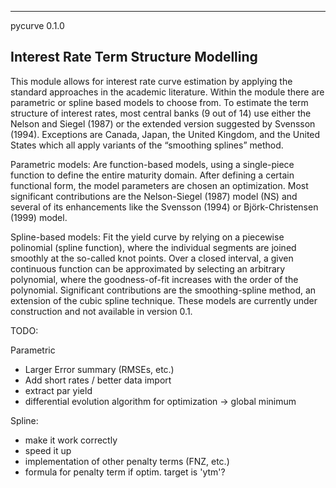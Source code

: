 ------------------------------
pycurve 0.1.0

Interest Rate Term Structure Modelling
------------------------------

This module allows for interest rate curve estimation by applying the standard approaches in the academic
literature. Within the module there are parametric or spline based models to choose from. To estimate the 
term structure of interest rates, most central banks (9 out of 14) use either the Nelson and Siegel (1987)
or the extended version suggested by Svensson (1994). Exceptions are Canada, Japan, the United Kingdom, 
and the United States which all apply variants of the “smoothing splines” method.


Parametric models:
Are function-based models, using a single-piece function to define the entire maturity domain. After defining
a certain functional form, the model parameters are chosen an optimization. Most significant contributions are
the Nelson-Siegel (1987) model (NS) and several of its enhancements like the Svensson (1994) or Björk-Christensen 
(1999) model. 

Spline-based models:
Fit the yield curve by relying on a piecewise polinomial (spline function), where the individual segments are
joined smoothly at the so-called knot points. Over a closed interval, a given continuous function can be 
approximated by selecting an arbitrary polynomial, where the goodness-of-fit increases with the order of the 
polynomial. Significant contributions are the smoothing-spline method, an extension of the cubic spline technique.
These models are currently under construction and not available in version 0.1.

TODO:

Parametric
- Larger Error summary (RMSEs, etc.)
- Add short rates / better data import
- extract par yield
- differential evolution algorithm for optimization -> global minimum

Spline:
- make it work correctly
- speed it up
- implementation of other penalty terms (FNZ, etc.)
- formula for penalty term if optim. target is 'ytm'?
